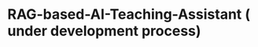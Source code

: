 # RAG-based-AI-Teaching-Assistant ( under development process)
<!--
add the audio and video details why did in .gitignore
tell what is the project about

also important thing is add the commands aswell like  , whisper github command , ffmpeg install to path , pytorch+cuda and driver requirements and all ok.. for project to run you need it right.. so make it all documented

tell about whsiepr openai model used and in that used medium model , switched from small.. you can you use large-v2 (best one)
tell about faster-whisper used ( 4x faster and less vram usage)

tell about be careful about cuda.. tell best to downlaod cuda 12.9 (13 is latest , but still it is not quite compatible as its new release) , and graphic driver needs to be above 520 i suppose
, best to download 560 or the latest one (570) and download cudnn latest one of v9 also , as cudnn is required for deep learning.. so cuddn . cuda and driver must be compatible with one another
so like i told downlaod cuda 12.9 , driver 560 and cudnn v9.. it works well

also ensure gpu theres no high usage from other applications (if any auto start is there , terminate/disable those)


-->
